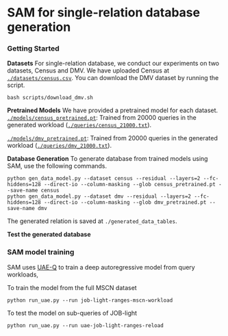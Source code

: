 # SAM for single-relation database generation
### Getting Started

**Datasets** For single-relation database, we conduct our experiments on two datasets, Census and DMV. We have uploaded Census at [`./datasets/census.csv`](./datasets/census.csv). You can download the DMV dataset by running the script.
```
bash scripts/download_dmv.sh
```
**Pretrained Models** We have provided a pretrained model for each dataset.
[`./models/census_pretrained.pt`](./models/census_pretrained.pt): Trained from 20000 queries in the generated workload ([`./queries/census_21000.txt`](./queries/census_21000.txt)).

[`./models/dmv_pretrained.pt`](./models/dmv_pretrained.pt): Trained from 20000 queries in the generated workload ([`./queries/dmv_21000.txt`](./queries/dmv_21000.txt)).

**Database Generation** To generate database from trained models using SAM, use the following commands.
```
python gen_data_model.py --dataset census --residual --layers=2 --fc-hiddens=128 --direct-io --column-masking --glob census_pretrained.pt --save-name census
python gen_data_model.py --dataset dmv --residual --layers=2 --fc-hiddens=128 --direct-io --column-masking --glob dmv_pretrained.pt --save-name dmv
```
The generated relation is saved at `./generated_data_tables`.

**Test the generated database** 


### SAM model training
SAM uses [UAE-Q](https://github.com/pagegitss/UAE) to train a deep autoregressive model from query workloads, 

To train the model from the full MSCN dataset
```
python run_uae.py --run job-light-ranges-mscn-workload
```

To test the model on sub-queries of JOB-light
```
python run_uae.py --run uae-job-light-ranges-reload
```

